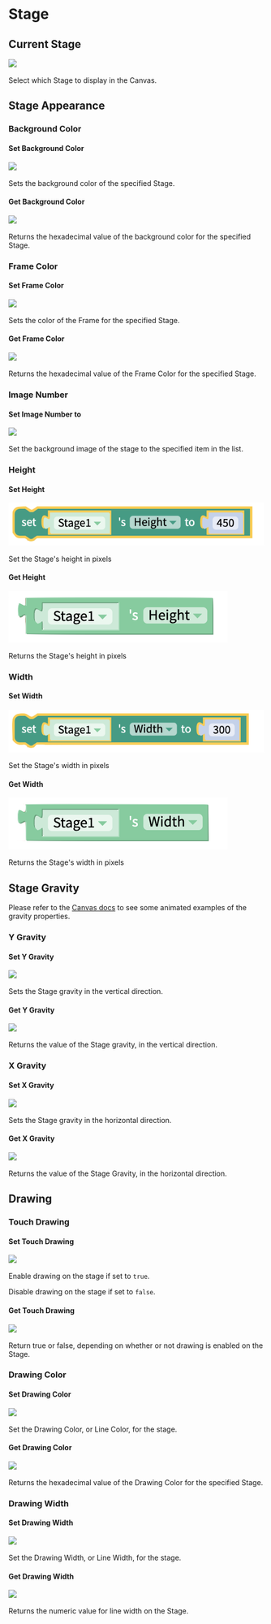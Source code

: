 # Stage

## Current Stage

![](.gitbook/assets/currentstage.png)

Select which Stage to display in the Canvas.

## Stage Appearance

### Background Color

#### Set Background Color&#x20;

![](<.gitbook/assets/screen-shot-2021-04-08-at-3.50.26-pm-copy (8).jpg>)

Sets the background color of the specified Stage.

#### Get Background Color&#x20;

![](<.gitbook/assets/screen-shot-2021-04-08-at-3.50.26-pm-copy (4).jpg>)

Returns the hexadecimal value of the background color for the specified Stage.

### Frame Color

#### Set Frame Color&#x20;

![](<.gitbook/assets/screen-shot-2021-04-08-at-3.50.26-pm-copy (2).jpg>)

Sets the color of the Frame for the specified Stage.

#### Get Frame Color&#x20;

![](<.gitbook/assets/screen-shot-2021-04-08-at-3.50.26-pm-copy (3).jpg>)

Returns the hexadecimal value of the Frame Color for the specified Stage.

### Image Number

#### Set Image Number to&#x20;

![](.gitbook/assets/set\_image\_number.png)

Set the background image of the stage to the specified item in the list.

### Height

#### Set Height

![](<.gitbook/assets/stage height set.png>)

Set the Stage's height in pixels

#### Get Height

![](<.gitbook/assets/stage height get.png>)

Returns the Stage's height in pixels

### Width

#### Set Width

![](<.gitbook/assets/stage width set.png>)

Set the Stage's width in pixels

#### Get Width

![](<.gitbook/assets/stage width get.png>)

Returns the Stage's width in pixels

## Stage Gravity&#x20;

Please refer to the [Canvas docs](https://docs.thunkable.com/canvas#gravity) to see some animated examples of the gravity properties.

### Y Gravity

#### Set Y Gravity&#x20;

![](<.gitbook/assets/screen-shot-2021-04-08-at-3.50.26-pm-copy (9).jpg>)

Sets the Stage gravity in the vertical direction.

#### Get Y Gravity&#x20;

![](<.gitbook/assets/screen-shot-2021-04-08-at-3.50.26-pm-copy (6).jpg>)

Returns the value of the Stage gravity, in the vertical direction.&#x20;

### X Gravity

#### Set X Gravity

![](<.gitbook/assets/screen-shot-2021-04-08-at-3.50.26-pm-copy (1).jpg>)

Sets the Stage gravity in the horizontal direction.



#### Get X Gravity

![](.gitbook/assets/screen-shot-2021-04-08-at-3.50.26-pm-copy.jpg)



Returns the value of the Stage Gravity, in the horizontal direction.&#x20;

## Drawing

### Touch Drawing

#### Set Touch Drawing&#x20;

![](<.gitbook/assets/screen-shot-2021-04-08-at-3.50.26-pm-copy (5).jpg>)

Enable drawing on the stage if set to `true`.&#x20;

Disable drawing on the stage if set to `false`.

#### Get Touch Drawing&#x20;

![](<.gitbook/assets/screen-shot-2021-04-08-at-3.50.26-pm-copy (7).jpg>)

Return true or false, depending on whether or not drawing is enabled on the Stage.&#x20;

### Drawing Color

#### Set Drawing Color&#x20;

![](<.gitbook/assets/screen-shot-2021-04-08-at-3.55.06-pm-copy (1).jpg>)

Set the Drawing Color, or Line Color, for the stage.

#### Get Drawing Color&#x20;

![](<.gitbook/assets/screen-shot-2021-04-08-at-3.55.06-pm-copy (2).jpg>)

Returns the hexadecimal value of the Drawing Color for the specified Stage.

### Drawing Width

#### Set Drawing Width&#x20;

![](.gitbook/assets/screen-shot-2021-04-08-at-3.55.06-pm-copy.jpg)

Set the Drawing Width, or Line Width, for the stage.

#### Get Drawing Width

![](.gitbook/assets/screen-shot-2021-04-08-at-3.55.06-pm.png)

Returns the numeric value for line width on the Stage.
